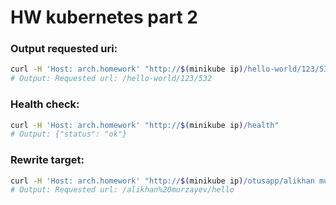 # HW kubernetes part 2
### Output requested uri:
```bash
curl -H 'Host: arch.homework' "http://$(minikube ip)/hello-world/123/532"
# Output: Requested url: /hello-world/123/532
```
### Health check:
```bash
curl -H 'Host: arch.homework' "http://$(minikube ip)/health"
# Output: {"status": "ok"}
```
### Rewrite target:
```bash
curl -H 'Host: arch.homework' "http://$(minikube ip)/otusapp/alikhan murzayev/hello"
# Output: Requested url: /alikhan%20murzayev/hello
```
